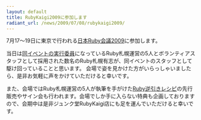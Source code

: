 ```yaml
---
layout: default
title: RubyKaigi2009に参加します
radiant_url: /news/2009/07/08/rubykaigi2009/
---
```

7月17〜19日に東京で行われる[日本Ruby会議2009](http://rubykaigi.org/2009/ja)に参加します。

当日は[同イベントの実行委員](http://rubykaigi.org/2009/ja/Team)になっているRuby札幌運営の5人とボランティアスタッフとして採用された数名のRuby札幌有志が、同イベントのスタッフとして駆け回っていることと思います。
会場で姿を見かけた方がいらっしゃいましたら、是非お気軽に声をかけていただけると幸いです。

また、会場ではRuby札幌運営の5人が執筆を手がけた[Ruby逆引きレシピ](http://www.amazon.co.jp/dp/4798119881)の先行販売やサイン会も行われます。会場でしか手に入らない特典も企画しておりますので、会期中は是非ジュンク堂RubyKaigi店にも足を運んでいただけると幸いです。

